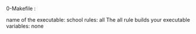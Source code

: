 0-Makefile : 

name of the executable: school
rules: all
The all rule builds your executable
variables: none




